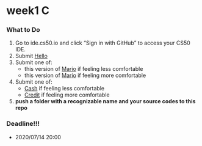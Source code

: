 # week1 C
### What to Do
1. Go to ide.cs50.io and click “Sign in with GitHub” to access your CS50 IDE.
2. Submit [Hello](https://cs50.harvard.edu/x/2020/psets/1/hello/)
3. Submit one of:
    - this version of [Mario](https://cs50.harvard.edu/x/2020/psets/1/mario/less/) if feeling less comfortable
    - this version of [Mario](https://cs50.harvard.edu/x/2020/psets/1/mario/more/) if feeling more comfortable
4. Submit one of:
    - [Cash](https://cs50.harvard.edu/x/2020/psets/1/cash/) if feeling less comfortable
    - [Credit](https://cs50.harvard.edu/x/2020/psets/1/credit/) if feeling more comfortable
5. **push a folder with a recognizable name and your source codes to this repo**

### Deadline!!!
- 2020/07/14 20:00